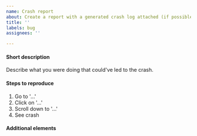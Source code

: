 ```yaml
---
name: Crash report
about: Create a report with a generated crash log attached (if possible) to help Olauncher improve
title: ''
labels: bug
assignees: ''

---
```


<!--
Thank you for your help in making Olauncher more stable and reliable!

Guide to a good crash-report:
• Please search existing bug/crash reports to avoid creating duplicates.
• Give your crash report a good name (no generics like "Error" or "Crash"), so others can easily identify the topic of your issue.
• Describe what you were doing what could've led to the crash and whether the crash is random or reproducible.
-->

#### Short description <!-- to be filled in -->
Describe what you were doing that could've led to the crash.

#### Steps to reproduce <!-- to be filled in -->
1. Go to '…'
2. Click on '…'
3. Scroll down to '…'
4. See crash

#### Additional elements

<!-- Paste the generated crash log below where applicable or screenshot, screen recording etc... -->
